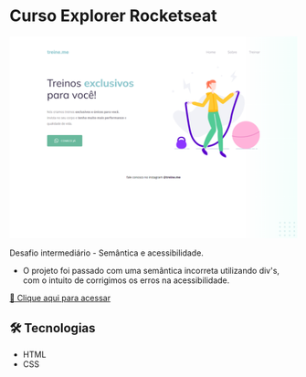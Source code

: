 # Curso Explorer Rocketseat

![preview](./.github/preview.png)

Desafio intermediário - Semântica e acessibilidade.

- O projeto foi passado com uma semântica incorreta utilizando div's, com o intuito de corrigimos os erros na acessibilidade.

[🔗 Clique aqui para acessar](https://treine-me-2.vercel.app/)

## 🛠️ Tecnologias

- HTML
- CSS

